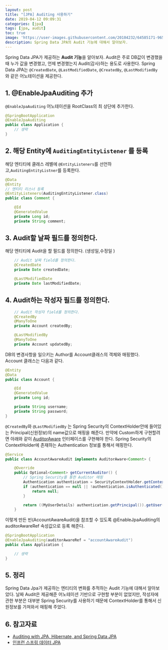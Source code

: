```yaml
---
layout: post
title: "[JPA] Auditing 사용하기"
date: 2019-04-12 09:09:31
categories: [jpa]
tags: [jpa, audit]
toc: true
image: 'https://user-images.githubusercontent.com/20104232/64585171-96511580-d3d2-11e9-947d-8f1e98e46100.png'
description: Spring Data JPA의 Audit 기능에 대해서 알아보자. 
---
```


Spring Data JPA가 제공하는 **Audit 기능**을 알아보자. Audit은 주로 DB값이 변경했을 때 누가 값을 변경했고, 언제 변경했는지 Audit(감사)하는 용도로 사용한다. Spring Data JPA는 `@CreatedDate`, `@LastModifiedDate`, `@CreatedBy`, `@LastModifiedBy` 와 같은 어노테이션을 제공한다.

## 1. @EnableJpaAuditing 추가

`@EnableJpaAuditing` 어노테이션을 RootClass의 최 상단에 추가한다.

```java
@SpringBootApplication
@EnableJpaAuditing
public class Application {
    // 생략
}
```

## 2. 해당 Entity에 `AuditingEntityListener` 를 등록

해당 엔티티에 클래스 레벨에 `@EntityListeners`를 선언하고,`AuditingEntityListner`를 등록한다.

```java
@Data
@Entity
// 엔티티 리스너 등록
@EntityListeners(AuditingEntityListener.class)
public class Comment {

    @Id
    @GeneratedValue
    private Long id;
    private String comment;

```

## 3. Audit할 날짜 필드를 정의한다.

해당 엔티티에 Audit을 할 필드를 정의한다. (생성일,수정일 )

```java
    // Audit 날짜 field를 정의한다.
    @CreatedDate
    private Date createdDate;

    @LastModifiedDate
    private Date lastModifiedDate;

```

## 4. Audit하는 작성자 필드를 정의한다.

```java
    // Audit 작성자 field를 정의한다.
    @CreatedBy
    @ManyToOne
    private Account createdBy;

    @LastModifiedBy
    @ManyToOne
    private Account updatedBy;

```

DB의 변경사항을 일으키는 Author를 Account클래스의 객체와 매핑했다.  
Account 클래스는 다음과 같다.

```java
@Entity
@Data
public class Account {

    @Id
    @GeneratedValue
    private Long id;

    private String username;
    private String password;
}
```

`@CreatedBy`와 `@LastModifiedBy` 는 Spring Security의 ContextHolder안에 들어있는 Principal(신원정보)의 name값으로 매핑을 해준다.
만약에 Custom하게 구현할려면 아래와 같이 [AuditorAware](https://docs.spring.io/spring-data/commons/docs/current/api/org/springframework/data/domain/AuditorAware.html) 인터페이스를 구현해야 한다.
Spring Security의 ContextHolder에 존재하는 Authentication 정보를 통해서 매핑한다.

```java
@Service
public class AccountAwareAudit implements AuditorAware<Comment> {

    @Override
    public Optional<Comment> getCurrentAuditor() {
        // Spring Security를 통한 Auditor 매핑
        Authentication authentication = SecurityContextHolder.getContext().getAuthentication();
        if (authentication == null || !authentication.isAuthenticated()) {
            return null;
        }

        return ((MyUserDetails) authentication.getPrincipal()).getUser();
    }

```

이렇게 만든 빈(AccountAwareAudit)을 참조할 수 있도록 @EnableJpaAuditing의 auditorAwareRef 속성값으로 등록 해준다.

```java
@SpringBootApplication
@EnableJpaAuditing(auditorAwareRef = "accountAwareAudit")
public class Application {

    // 생략
}
```

## 5. 정리

Spring Data Jpa가 제공하는 엔티티의 변화를 추적하는 Audit 기능에 대해서 알아보았다. 
날짜 Audit은 제공해준 어노테이션 기반으로 구현할 부분이 없었지만, 작성자에 관한 부분은 대부분 Spring Security를 사용하기 때문에 ContextHolder를 통해서 신원정보를 가져와서 매핑해 주었다.

## 6. 참고자료

- [Auditing with JPA, Hibernate, and Spring Data JPA](https://www.baeldung.com/database-auditing-jpa)
- [인프런 스프링 데이터 JPA](https://www.inflearn.com/course/%EC%8A%A4%ED%94%84%EB%A7%81-%EB%8D%B0%EC%9D%B4%ED%84%B0-jpa)

